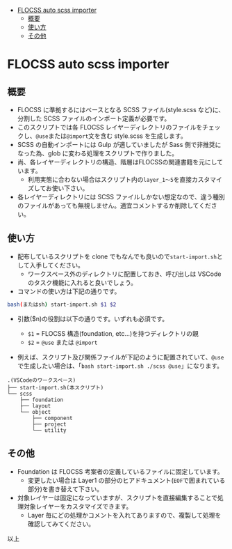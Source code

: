 - [FLOCSS auto scss importer](#flocss-auto-scss-importer)
  - [概要](#概要)
  - [使い方](#使い方)
  - [その他](#その他)

# FLOCSS auto scss importer

## 概要

- FLOCSS に準拠するにはベースとなる SCSS ファイル(style.scss など)に、分割した SCSS ファイルのインポート定義が必要です。
- このスクリプトでは各 FLOCSS レイヤーディレクトリのファイルをチェックし、`@use`または`@import`文を含む style.scss を生成します。
- SCSS の自動インポートには Gulp が適していましたが Sass 側で非推奨になった為、glob に変わる処理をスクリプトで作りました。
- 尚、各レイヤーディレクトリの構造、階層はFLOCSSの関連書籍を元にしています。
  - 利用実態に合わない場合はスクリプト内の`layer_1〜5`を直接カスタマイズしてお使い下さい。
- 各レイヤーディレクトリには SCSS ファイルしかない想定なので、違う種別のファイルがあっても無視しません。適宜コメントするか削除してください。

## 使い方

- 配布しているスクリプトを clone でもなんでも良いので`start-import.sh`として入手してください。
  - ワークスペース外のディレクトリに配置しておき、呼び出しは VSCode のタスク機能に入れると良いでしょう。
- コマンドの使い方は下記の通りです。

```bash
bash(またはsh) start-import.sh $1 $2
```

- 引数($n)の役割は以下の通りです。いずれも必須です。
  - `$1` = FLOCSS 構造(foundation, etc...)を持つディレクトリの親
  - `$2` = `@use` または `@import`

- 例えば、スクリプト及び関係ファイルが下記のように配置されていて、`@use`で生成したい場合は、「`bash start-import.sh ./scss @use`」になります。

```
.(VSCodeのワークスペース)
├── start-import.sh(本スクリプト)
└── scss
    ├── foundation
    ├── layout
    └── object
        ├── component
        ├── project
        └── utility
```

## その他

- Foundation は FLOCSS 考案者の定義しているファイルに固定しています。
  - 変更したい場合は Layer1 の部分のヒアドキュメント(`EOF`で囲まれている部分)を書き替えて下さい。
- 対象レイヤーは固定になっていますが、スクリプトを直接編集することで処理対象レイヤーをカスタマイズできます。
  - Layer 毎にどの処理かコメントを入れてありますので、複製して処理を確認してみてください。

以上
